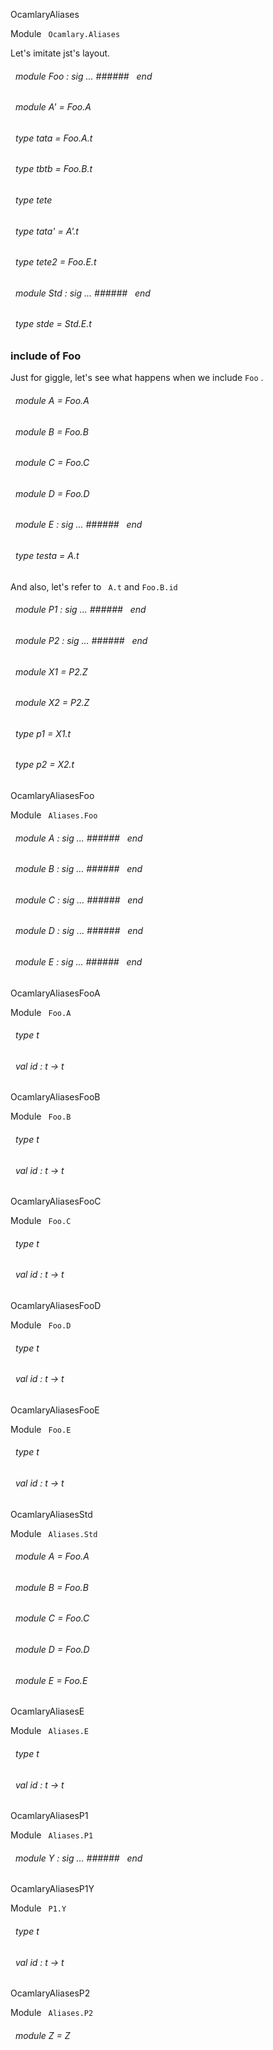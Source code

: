 OcamlaryAliases

 Module `` Ocamlary.Aliases`` 


Let's imitate jst's layout.

<a id="module-Foo"></a>
###### &nbsp; module Foo : sig ... ###### &nbsp; end



<a id="module-A'"></a>
###### &nbsp; module A' = Foo.A



<a id="type-tata"></a>
###### &nbsp; type tata = Foo.A.t



<a id="type-tbtb"></a>
###### &nbsp; type tbtb = Foo.B.t



<a id="type-tete"></a>
###### &nbsp; type tete



<a id="type-tata'"></a>
###### &nbsp; type tata' = A'.t



<a id="type-tete2"></a>
###### &nbsp; type tete2 = Foo.E.t



<a id="module-Std"></a>
###### &nbsp; module Std : sig ... ###### &nbsp; end



<a id="type-stde"></a>
###### &nbsp; type stde = Std.E.t




### include of Foo


Just for giggle, let's see what happens when we include `` Foo
`` .



<a id="module-A"></a>
###### &nbsp; module A = Foo.A



<a id="module-B"></a>
###### &nbsp; module B = Foo.B



<a id="module-C"></a>
###### &nbsp; module C = Foo.C



<a id="module-D"></a>
###### &nbsp; module D = Foo.D



<a id="module-E"></a>
###### &nbsp; module E : sig ... ###### &nbsp; end



<a id="type-testa"></a>
###### &nbsp; type testa = A.t



And also, let's refer to `` A.t``  and `` Foo.B.id
`` 



<a id="module-P1"></a>
###### &nbsp; module P1 : sig ... ###### &nbsp; end



<a id="module-P2"></a>
###### &nbsp; module P2 : sig ... ###### &nbsp; end



<a id="module-X1"></a>
###### &nbsp; module X1 = P2.Z



<a id="module-X2"></a>
###### &nbsp; module X2 = P2.Z



<a id="type-p1"></a>
###### &nbsp; type p1 = X1.t



<a id="type-p2"></a>
###### &nbsp; type p2 = X2.t


OcamlaryAliasesFoo

 Module `` Aliases.Foo`` 
<a id="module-A"></a>
###### &nbsp; module A : sig ... ###### &nbsp; end



<a id="module-B"></a>
###### &nbsp; module B : sig ... ###### &nbsp; end



<a id="module-C"></a>
###### &nbsp; module C : sig ... ###### &nbsp; end



<a id="module-D"></a>
###### &nbsp; module D : sig ... ###### &nbsp; end



<a id="module-E"></a>
###### &nbsp; module E : sig ... ###### &nbsp; end


OcamlaryAliasesFooA

 Module `` Foo.A`` 
<a id="type-t"></a>
###### &nbsp; type t



<a id="val-id"></a>
###### &nbsp; val id : t -> t


OcamlaryAliasesFooB

 Module `` Foo.B`` 
<a id="type-t"></a>
###### &nbsp; type t



<a id="val-id"></a>
###### &nbsp; val id : t -> t


OcamlaryAliasesFooC

 Module `` Foo.C`` 
<a id="type-t"></a>
###### &nbsp; type t



<a id="val-id"></a>
###### &nbsp; val id : t -> t


OcamlaryAliasesFooD

 Module `` Foo.D`` 
<a id="type-t"></a>
###### &nbsp; type t



<a id="val-id"></a>
###### &nbsp; val id : t -> t


OcamlaryAliasesFooE

 Module `` Foo.E`` 
<a id="type-t"></a>
###### &nbsp; type t



<a id="val-id"></a>
###### &nbsp; val id : t -> t


OcamlaryAliasesStd

 Module `` Aliases.Std`` 
<a id="module-A"></a>
###### &nbsp; module A = Foo.A



<a id="module-B"></a>
###### &nbsp; module B = Foo.B



<a id="module-C"></a>
###### &nbsp; module C = Foo.C



<a id="module-D"></a>
###### &nbsp; module D = Foo.D



<a id="module-E"></a>
###### &nbsp; module E = Foo.E


OcamlaryAliasesE

 Module `` Aliases.E`` 
<a id="type-t"></a>
###### &nbsp; type t



<a id="val-id"></a>
###### &nbsp; val id : t -> t


OcamlaryAliasesP1

 Module `` Aliases.P1`` 
<a id="module-Y"></a>
###### &nbsp; module Y : sig ... ###### &nbsp; end


OcamlaryAliasesP1Y

 Module `` P1.Y`` 
<a id="type-t"></a>
###### &nbsp; type t



<a id="val-id"></a>
###### &nbsp; val id : t -> t


OcamlaryAliasesP2

 Module `` Aliases.P2`` 
<a id="module-Z"></a>
###### &nbsp; module Z = Z

